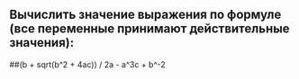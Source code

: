 ## Вычислить значение выражения по формуле (все переменные принимают действительные значения): 
##(b + sqrt(b^2 + 4ac)) / 2a - a^3c + b^-2
